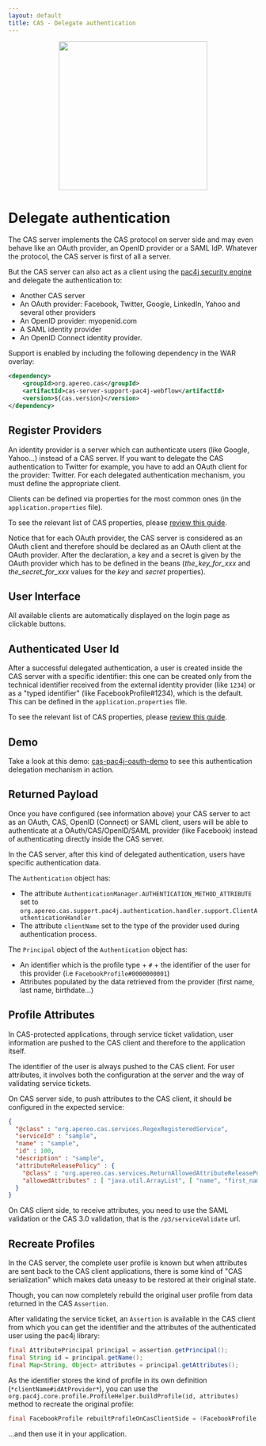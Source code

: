 ```yaml
---
layout: default
title: CAS - Delegate authentication
---
```


<p align="center">
  <img src="https://pac4j.github.io/pac4j/img/logo-cas.png" width="300" />
</p>

# Delegate authentication
The CAS server implements the CAS protocol on server side and may even behave like an 
OAuth provider, an OpenID provider or a SAML IdP. Whatever the protocol, the CAS server is first of all a server.

But the CAS server can also act as a client using 
the [pac4j security engine](https://github.com/pac4j/pac4j) and delegate the authentication to:

* Another CAS server
* An OAuth provider: Facebook, Twitter, Google, LinkedIn, Yahoo and several other providers
* An OpenID provider: myopenid.com
* A SAML identity provider
* An OpenID Connect identity provider.

Support is enabled by including the following dependency in the WAR overlay:

```xml
<dependency>
    <groupId>org.apereo.cas</groupId>
    <artifactId>cas-server-support-pac4j-webflow</artifactId>
    <version>${cas.version}</version>
</dependency>
```

## Register Providers

An identity provider is a server which can authenticate users (like Google, Yahoo...) instead of a CAS server. 
If you want to delegate the CAS authentication to Twitter for example, you have to add an 
OAuth client for the provider: Twitter. For each delegated authentication mechanism, you must define the appropriate client.

Clients can be defined via properties for the most common ones (in the `application.properties` file).

To see the relevant list of CAS properties, please [review this guide](../installation/Configuration-Properties.html).

Notice that for each OAuth provider, the CAS server is considered as an OAuth client and therefore should be declared as 
an OAuth client at the OAuth provider. After the declaration, a key and a secret is given by the OAuth provider which has 
to be defined in the beans (*the_key_for_xxx* and *the_secret_for_xxx* values for the *key* and *secret* properties).

## User Interface

All available clients are automatically displayed on the login page as clickable buttons.

## Authenticated User Id

After a successful delegated authentication, a user is created inside the CAS server with a specific identifier: 
this one can be created only from the technical identifier received from the external identity provider (like `1234`) 
or as a "typed identifier" (like FacebookProfile#1234), which is the default. This can be defined in the `application.properties` file.

To see the relevant list of CAS properties, please [review this guide](../installation/Configuration-Properties.html).


## Demo

Take a look at this demo: [cas-pac4j-oauth-demo](https://github.com/leleuj/cas-pac4j-oauth-demo) 
to see this authentication delegation mechanism in action.

## Returned Payload

Once you have configured (see information above) your CAS server to act as an OAuth, 
CAS, OpenID (Connect) or SAML client, users will be able to authenticate at a OAuth/CAS/OpenID/SAML 
provider (like Facebook) instead of authenticating directly inside the CAS server.

In the CAS server, after this kind of delegated authentication, users have specific authentication data.

The `Authentication` object has:

* The attribute `AuthenticationManager.AUTHENTICATION_METHOD_ATTRIBUTE` 
set to `org.apereo.cas.support.pac4j.authentication.handler.support.ClientAuthenticationHandler`
* The attribute `clientName` set to the type of the provider used during authentication process.

The `Principal` object of the `Authentication` object has:

* An identifier which is the profile type + `#` + the identifier of the user for this provider (i.e `FacebookProfile#0000000001`)
* Attributes populated by the data retrieved from the provider (first name, last name, birthdate...)

## Profile Attributes

In CAS-protected applications, through service ticket validation, user information 
are pushed to the CAS client and therefore to the application itself.

The identifier of the user is always pushed to the CAS client. For user attributes, it involves both the configuration 
at the server and the way of validating service tickets.

On CAS server side, to push attributes to the CAS client, it should be configured in the expected service:

```json
{
  "@class" : "org.apereo.cas.services.RegexRegisteredService",
  "serviceId" : "sample",
  "name" : "sample",
  "id" : 100,
  "description" : "sample",
  "attributeReleasePolicy" : {
    "@class" : "org.apereo.cas.services.ReturnAllowedAttributeReleasePolicy",
    "allowedAttributes" : [ "java.util.ArrayList", [ "name", "first_name", "middle_name" ] ]
  }
}
```

On CAS client side, to receive attributes, you need to use the SAML validation or the CAS 3.0 
validation, that is the `/p3/serviceValidate` url.

## Recreate Profiles

In the CAS server, the complete user profile is known but when attributes are sent back to the CAS client applications, 
there is some kind of "CAS serialization" which makes data uneasy to be restored at their original state.

Though, you can now completely rebuild the original user profile from data returned in the CAS `Assertion`.

After validating the service ticket, an `Assertion` is available in the CAS client from which you can get the identifier 
and the attributes of the authenticated user using the pac4j library:

```java
final AttributePrincipal principal = assertion.getPrincipal();
final String id = principal.getName();
final Map<String, Object> attributes = principal.getAttributes();
```

As the identifier stores the kind of profile in its own definition (`*clientName#idAtProvider*`), 
you can use the `org.pac4j.core.profile.ProfileHelper.buildProfile(id, attributes)` method to recreate the original profile:

```java
final FacebookProfile rebuiltProfileOnCasClientSide = (FacebookProfile) ProfileHelper.buildProfile(id, attributes);
```

...and then use it in your application.
